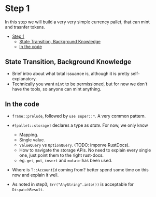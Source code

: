 # Step 1

In this step we will build a very very simple currency pallet, that can mint and trasnfer tokens.

- [Step 1](#step-1)
	- [State Transition, Background Knowledge](#state-transition-background-knowledge)
	- [In the code](#in-the-code)


## State Transition, Background Knowledge

* Brief intro about what total issuance is, although it is pretty self-explanatory.
* Technically you want `mint` to be permissioned, but for now we don't have the tools, so anyone can mint anything.


## In the code

* `frame::prelude`, followed by `use super::*`. A very common pattern.
* `#[pallet::storage]` declares a type as *state*. For now, we only know
  * Mapping.
  * Single value.
  * `ValueQuery` vs `OptionQuery`. (TODO: imporve RustDocs).
  * How to navigate the storage APIs. No need to explain every single one, just point them to the right rust-docs.
  * eg. `get`, `put`, `insert` and `mutate` has been used.

* Where is `T::AccountId` coming from? better spend some time on this now and explain it well.
* As noted in step0, `Err("AnyString".into())` is acceptable for `DispatchResult`.
